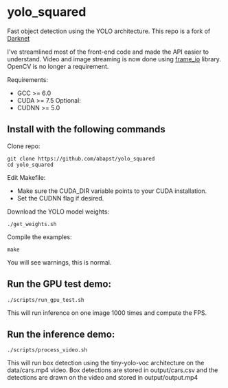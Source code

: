 # yolo_squared

Fast object detection using the YOLO architecture.
This repo is a fork of [Darknet](https://github.com/pjreddie/darknet)

I've streamlined most of the front-end code and made the API easier to understand. Video and image streaming is now done using [frame_io](https://github.com/abapst/frame_io) library. OpenCV is no longer a requirement.

Requirements:

  - GCC >= 6.0
  - CUDA >= 7.5
  Optional:
  - CUDNN >= 5.0

## Install with the following commands

Clone repo:
```
git clone https://github.com/abapst/yolo_squared
cd yolo_squared
```

Edit Makefile:
  - Make sure the CUDA_DIR variable points to your CUDA installation.
  - Set the CUDNN flag if desired.

Download the YOLO model weights:
```
./get_weights.sh
```

Compile the examples:
```
make
```
You will see warnings, this is normal.

## Run the GPU test demo:
```
./scripts/run_gpu_test.sh
```

This will run inference on one image 1000 times and compute the FPS.

## Run the inference demo:
```
./scripts/process_video.sh
```

This will run box detection using the tiny-yolo-voc architecture on the data/cars.mp4 video. Box detections are stored in output/cars.csv and the detections are drawn on the video and stored in output/output.mp4
